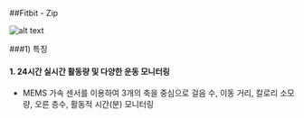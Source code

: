 ##Fitbit - Zip

![alt text](http://i.imgur.com/TB4edrN.png)

###1) 특징
#### 1.  24시간 실시간 활동량 및 다양한 운동 모니터링
- MEMS 가속 센서를 이용하여 3개의 축을 중심으로 걸음 수, 이동 거리, 칼로리 소모량,
오른 층수, 활동적 시간(분) 모니터링 
